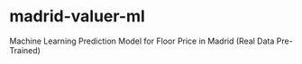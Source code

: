 # madrid-valuer-ml
Machine Learning Prediction Model for Floor Price in Madrid (Real Data Pre-Trained)
